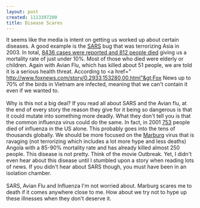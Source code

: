 ```yaml
--- 
layout: post
created: 1113397200
title: Disease Scares
---
```

It seems like the media is intent on getting us worked up about certain diseases.  A good example is the <a href="http://www.cdc.gov/ncidod/sars/">SARS</a> bug that was terrorizing Asia in 2003.  In total, <a href="http://www.eh.doe.gov/health/news/SARS20030709.pdf">8436 cases were reported and 812 people died</a> giving us a mortality rate of just under 10%.  Most of those who died were elderly or children.  Again with Avian Flu, which has killed about 51 people, we are told it is a serious health threat.  According to &lt;a href=&quot;<br />http://www.foxnews.com/story/0,2933,153280,00.html"&gt;Fox News</a> up to 70% of the birds in Vietnam are infected, meaning that we can't contain it even if we wanted to.  <br /><br />Why is this not a big deal?  If you read all about SARS and the Avian flu, at the end of every story the reason they give for it being so dangerous is that it could mutate into something more deadly.  What they don't tell you is that the common influenza virus could do the same.  In fact, in 2001 <a href="http://www.cdc.gov/nchs/data/nvsr/nvsr52/nvsr52_03.pdf">753</a> people died of influenza in the US alone.  This probably goes into the tens of thousands globally.  We should be more focused on the <a href="http://www.npr.org/templates/story/story.php?storyId=4597712">Marburg</a> virus that is ravaging (not terrorizing which includes a lot more hype and less deaths) Angola with a 85-90% mortality rate and has already killed almost 250 people.  This disease is not pretty.  Think of the movie Outbreak.  Yet, I didn't even hear about this disease until I stumbled upon a story when reading lots of news.  If you didn't hear about SARS though, you must have been in an isolation chamber.<br /><br />SARS, Avian Flu and Influenza I'm not worried about.  Marburg scares me to death if it comes anywhere close to me.  How about we try not to hype up these illnesses when they don't deserve it.

